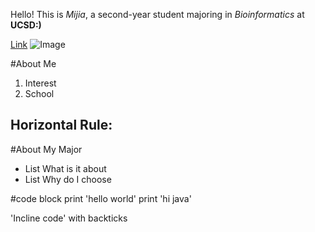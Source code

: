 Hello! 
This is *Mijia*, a second-year student majoring in *Bioinformatics* at **UCSD:)**

[Link](https://docs.google.com/document/d/1hsDxmMN7lChvoSiO1zdqHyTeSPqog7Jjg_Cg_jtOUSo/edit#)
![Image](file:///Users/mijia/Downloads/HWLATEX/colors.png)

#About Me
  1. Interest
  2. School

Horizontal Rule:
---

#About My Major
  * List What is it about
  * List Why do I choose

#code block
print 'hello world' 
print 'hi java'

'Incline code' with backticks
